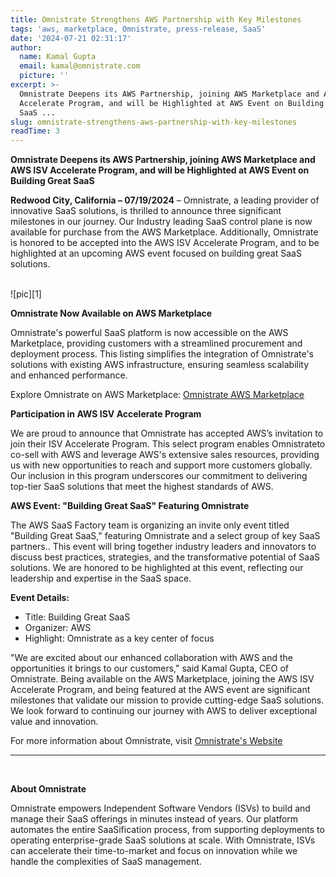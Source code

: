 ```yaml
---
title: Omnistrate Strengthens AWS Partnership with Key Milestones
tags: 'aws, marketplace, Omnistrate, press-release, SaaS'
date: '2024-07-21 02:31:17'
author:
  name: Kamal Gupta
  email: kamal@omnistrate.com
  picture: ''
excerpt: >-
  Omnistrate Deepens its AWS Partnership, joining AWS Marketplace and AWS ISV
  Accelerate Program, and will be Highlighted at AWS Event on Building Great
  SaaS ...
slug: omnistrate-strengthens-aws-partnership-with-key-milestones
readTime: 3
---
```


**Omnistrate Deepens its AWS Partnership, joining AWS Marketplace and AWS ISV Accelerate Program, and will be Highlighted at AWS Event on Building Great SaaS**

**Redwood City, California – 07/19/2024** – Omnistrate, a leading provider of innovative SaaS solutions, is thrilled to announce three significant milestones in our journey. Our Industry leading SaaS control plane is now available for purchase from the AWS Marketplace.  Additionally, Omnistrate is honored to be accepted into the AWS ISV Accelerate Program, and to be highlighted at an upcoming AWS event focused on building great SaaS solutions.

<br>
![pic][1]

<br>

**Omnistrate Now Available on AWS Marketplace**

Omnistrate's powerful SaaS platform is now accessible on the AWS Marketplace, providing customers with a streamlined procurement and deployment process. This listing simplifies the integration of Omnistrate's solutions with existing AWS infrastructure, ensuring seamless scalability and enhanced performance.

Explore Omnistrate on AWS Marketplace: [Omnistrate AWS Marketplace][2]

**Participation in AWS ISV Accelerate Program**

We are proud to announce that Omnistrate has accepted AWS’s invitation to join their ISV Accelerate Program. This select program enables Omnistrateto co-sell with AWS and leverage AWS's extensive sales resources, providing us with new opportunities to reach and support more customers globally. Our inclusion in this program underscores our commitment to delivering top-tier SaaS solutions that meet the highest standards of AWS.

**AWS Event: "Building Great SaaS" Featuring Omnistrate**

The AWS SaaS Factory team is organizing an invite only event titled "Building Great SaaS," featuring Omnistrate and a select group of key SaaS partners.. This event will bring together industry leaders and innovators to discuss best practices, strategies, and the transformative potential of SaaS solutions. We are honored to be highlighted at this event, reflecting our leadership and expertise in the SaaS space.

**Event Details:**

- Title: Building Great SaaS
- Organizer: AWS
- Highlight: Omnistrate as a key center of focus

"We are excited about our enhanced collaboration with AWS and the opportunities it brings to our customers," said Kamal Gupta, CEO of Omnistrate. Being available on the AWS Marketplace, joining the AWS ISV Accelerate Program, and being featured at the AWS event are significant milestones that validate our mission to provide cutting-edge SaaS solutions. We look forward to continuing our journey with AWS to deliver exceptional value and innovation.

For more information about Omnistrate, visit [Omnistrate's Website][3]
 
  --------------------------------------------------------------------------------------------------------------------
<br>

**About Omnistrate**

Omnistrate empowers Independent Software Vendors (ISVs) to build and manage their SaaS offerings in minutes instead of years. Our platform automates the entire SaaSification process, from supporting deployments to operating enterprise-grade SaaS solutions at scale. With Omnistrate, ISVs can accelerate their time-to-market and focus on innovation while we handle the complexities of SaaS management.

  [1]: https://drive.google.com/thumbnail?id=1DQsXIOmk104lg1r2VWbz1xy_YdL2wPM9&sz=w720
  [2]: https://aws.amazon.com/marketplace/pp/prodview-k3lqskdztrosc
  [3]: https://omnistrate.com
